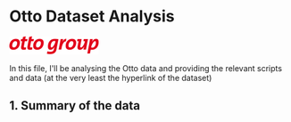 # Otto Dataset Analysis
![test caption](images/logo.png)

In this file, I'll be analysing the Otto data and providing the relevant scripts and data (at the very least the hyperlink of the dataset)

## 1. Summary of the data


